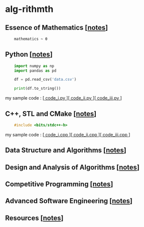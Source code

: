 # alg-rithmth



## Essence of Mathematics [[notes](./mathematics/README.MD)]

```latex
    mathematics ~ θ

```

## Python [[notes](./python)] 
```python
    import numpy as np
    import pandas as pd

    df = pd.read_csv('data.csv')

    print(df.to_string()) 


```
my sample code : [[ code_i.py ]()][[ code_ii.py ]()][[ code_iii.py ]()]
## C++, STL and CMake [[notes](./competitive_prog/)] 
```cpp
    #include <bits/stdc++-h>

```

my sample code : [[ code_i.cpp ]()][[ code_ii.cpp ]()][[ code_iii.cpp ]()]

## Data Structure and Algorithms [[notes]()] 

## Design and Analysis of Algorithms [[notes]()] 

## Competitive Programming [[notes]()] 

## Advanced Software Engineering [[notes]()] 

## Resources [[notes](RESOURCE.MD)] 